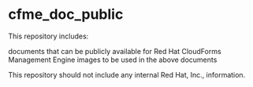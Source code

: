 cfme_doc_public
===============
This repository includes:

documents that can be publicly available for Red Hat CloudForms Management Engine
images to be used in the above documents

This repository should not include any internal Red Hat, Inc., information.

